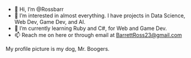 - 👋 Hi, I’m @Rossbarr
- 👀 I’m interested in almost everything. I have projects in Data Science, Web Dev, Game Dev, and AI.
- 🌱 I’m currently learning Ruby and C#, for Web and Game Dev.
- 📫 Reach me on here or through email at BarrettRoss23@gmail.com

My profile picture is my dog, Mr. Boogers.
